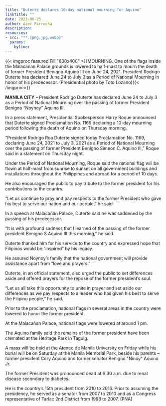 ```yaml
---
title: "Duterte declares 10-day national mourning for Aquino"
linkTitle: ""
date: 2021-06-25
author: Azer Parrocha
description:
resources:
- src: "**.{png,jpg,webp}"
  params:
    byline: 
---
```

{{< imgproc featured Fill "600x400" >}}MOURNING. One of the flags inside the Malacañan Palace grounds is lowered to half-mast to mourn the death of former President Benigno Aquino III on June 24, 2021. President Rodrigo Duterte has declared June 24 to July 3 as a Period of National Mourning in honor of his predecessor. (Presidential photo by Toto Lozano){{< /imgproc>}}

**MANILA CITY** –  President Rodrigo Duterte has declared June 24 to July 3 as a Period of National Mourning over the passing of former President Benigno “Noynoy” Aquino III.

In a press statement, Presidential Spokesperson Harry Roque announced that Duterte signed Proclamation No. 1169 declaring a 10-day mourning period following the death of Aquino on Thursday morning.

“President Rodrigo Roa Duterte signed today Proclamation No. 1169, declaring June 24, 2021 to July 3, 2021 as a Period of National Mourning over the passing of former President Benigno Simeon C. Aquino III,” Roque said in a statement on Thursday night.

Under the Period of National Mourning, Roque said the national flag will be flown at half-mast from sunrise to sunset on all government buildings and installations throughout the Philippines and abroad for a period of 10 days.

He also encouraged the public to pay tribute to the former president for his contributions to the country.

“Let us continue to pray and pay respects to the former President who gave his best to serve our nation and our people,” he said.

In a speech at Malacañan Palace, Duterte said he was saddened by the passing of his predecessor.

“It is with profound sadness that I learned of the passing of the former president Benigno S Aquino III this morning,” he said.

Duterte thanked him for his service to the country and expressed hope that Filipinos would be “inspired” by his legacy.

He assured Noynoy’s family that the national government will provide assistance apart from “love and prayers.”

Duterte, in an official statement, also urged the public to set differences aside and offered prayers for the repose of the former president’s soul.

“Let us all take this opportunity to unite in prayer and set aside our differences as we pay respects to a leader who has given his best to serve the Filipino people,” he said.

Prior to the proclamation, national flags in several areas in the country were lowered to honor the former president.

At the Malacañan Palace, national flags were lowered at around 1 pm.

The Aquino family said the remains of the former president have been cremated at the Heritage Park in Taguig.

A mass will be held at the Ateneo de Manila University on Friday while his burial will be on Saturday at the Manila Memorial Park, beside his parents – former president Cory Aquino and former senator Benigno "Ninoy" Aquino Jr.

The former President was pronounced dead at 6:30 a.m. due to renal disease secondary to diabetes.

He is the country’s 15th president from 2010 to 2016. Prior to assuming the presidency, he served as a senator from 2007 to 2010 and as a Congress representative of Tarlac 2nd District from 1998 to 2007. (PNA)